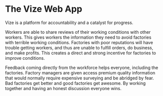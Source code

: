 # The Vize Web App

Vize is a platform for accountability and a catalyst for progress.

Workers are able to share reviews of their working conditions with other
workers. This gives workers the information they need to avoid factories with
terrible working conditions. Factories with poor reputations will have trouble
getting workers, and thus are unable to fulfill orders, do business, and make
profits. This creates a direct and strong incentive for factories to improve
conditions.

Feedback coming directly from the workforce helps everyone, including the
factories. Factory managers are given access premium quality information that
would normally require expensive surveying and be abridged by fear. Bad
factories get better and good factories get awesome. By working together and
having an honest discussion everyone wins.
